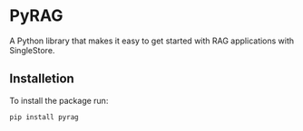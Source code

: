 # PyRAG

A Python library that makes it easy to get started with RAG applications with SingleStore.

## Installetion

To install the package run:

```sh
pip install pyrag
```
